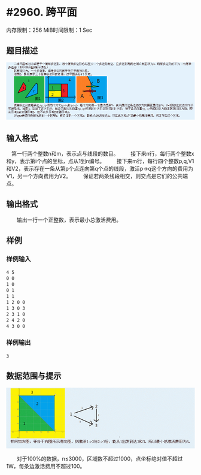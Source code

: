 # #2960. 跨平面

内存限制：256 MiB时间限制：1 Sec

## 题目描述

![](upload/201212/11(5).jpg)

## 输入格式

　第一行两个整数n和m，表示点与线段的数目。
　　接下来n行，每行两个整数x和y，表示第i个点的坐标，点从1到n编号。
　　接下来m行，每行四个整数p,q,V1和V2，表示存在一条从第p个点连向第q个点的线段，激活p->q这个方向的费用为V1，另一个方向费用为V2。
　　保证若两条线段相交，则交点是它们的公共端点。

## 输出格式

　　输出一行一个正整数，表示最小总激活费用。

## 样例

### 样例输入

    
    4 5
    0 0
    1 0
    0 1
    1 1
    1 2 0 0
    1 3 0 3
    2 3 1 0
    2 4 2 0
    4 3 0 0
    
    

### 样例输出

    
    3
    

## 数据范围与提示

![](upload/201212/22(2).jpg)

　　对于100%的数据，n&le;3000，区域数不超过1000，点坐标绝对值不超过1W，每条边激活费用不超过100。
